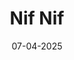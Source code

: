 ---
draft: false
title: "Nif Nif"
date: 07-04-2025
type: main
categories: ["Game", "Console"]
roles: ["Game Developer"]
external_url: "https://store.steampowered.com/app/2631650/Nif_Nif/"
image: assets/credits/nif-nif-logo.png
---